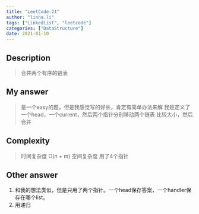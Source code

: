 ```yaml
---
title: "LeetCode-21"
author: "linna.li"
tags: ["LinkedList", "leetcode"]
categories: ["DataStructure"]
date: 2021-01-10
---
```


## Description

> 合并两个有序的链表

## My answer

> 是一个easy的题，但是我感觉写的好长，肯定有简单办法来解
> 我是定义了一个head，一个current，然后两个指针分别移动两个链表
> 比较大小，然后合并

## Complexity
> 时间复杂度 O(n + m)
> 空间复杂度 用了4个指针

## Other answer
1. 和我的想法类似，但是只用了两个指针。一个head保存答案，一个handler保存在哪个list。
2. 用递归

